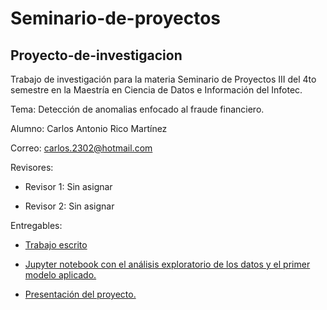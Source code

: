 # Seminario-de-proyectos

## Proyecto-de-investigacion
Trabajo de investigación para la materia Seminario de Proyectos III del 4to semestre en la Maestría en Ciencia de Datos e Información del Infotec.

Tema: Detección de anomalias enfocado al fraude financiero.

Alumno: Carlos Antonio Rico Martínez

Correo: carlos.2302@hotmail.com

Revisores:
- Revisor 1: Sin asignar
    
- Revisor 2: Sin asignar   
     
Entregables:
- [Trabajo escrito](escrito/CARM_PT_ENTREGA1.pdf) 

- [Jupyter notebook con el análisis exploratorio de los datos y el primer modelo aplicado.](codigo/U1_AB_CARM.ipynb)  
     
- [Presentación del proyecto.](https://youtu.be/IhFIr61x26k)
